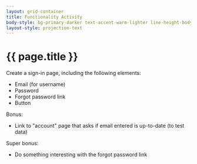 ```yaml
---
layout: grid-container
title: Functionality Activity
body-style: bg-primary-darker text-accent-warm-lighter line-height-body-4 padding-bottom-9 font-body-lg slide
layout-style: projection-text
---
```


# {{ page.title }}

Create a sign-in page, including the following elements:
- Email (for username)
- Password
- Forgot password link
- Button

Bonus:
- Link to "account" page that asks if email entered is up-to-date (to test data)

Super bonus:
- Do something interesting with the forgot password link